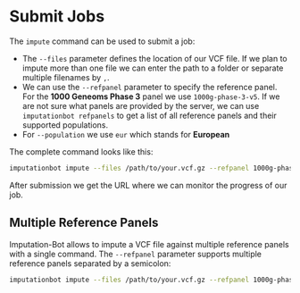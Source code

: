 # Submit Jobs

The `impute` command can be used to submit a job:

- The `--files` parameter defines the location of our VCF file. If we plan to impute more than one file we can enter the path to a folder or separate multiple filenames by `,`.
- We can use the `--refpanel` parameter to specify the reference panel. For the **1000 Geneoms Phase 3** panel we use `1000g-phase-3-v5`. If we are not sure what panels are provided by the server, we can use `imputationbot refpanels` to get a list of all reference panels and their supported populations.
- For `--population` we use `eur` which stands for **European**

The complete command looks like this:

```sh
imputationbot impute --files /path/to/your.vcf.gz --refpanel 1000g-phase-3-v5 --population eur
```

After submission we get the URL where we can monitor the progress of our job.

## Multiple Reference Panels

Imputation-Bot allows to impute a VCF file against multiple reference panels with a single command. The `--refpanel` parameter supports multiple reference panels separated by a semicolon:

```sh
imputationbot impute --files /path/to/your.vcf.gz --refpanel 1000g-phase-3-v5,hapmap-2 --population eur
```
